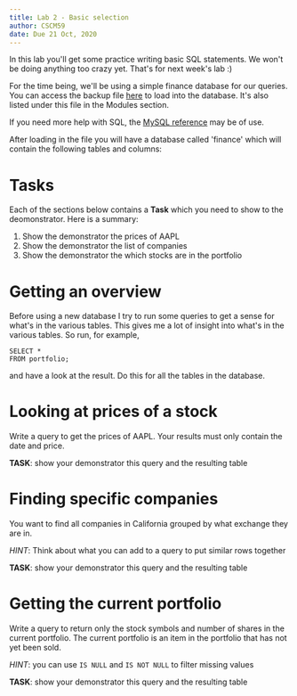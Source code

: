 ```yaml
---
title: Lab 2 - Basic selection
author: CSCM59
date: Due 21 Oct, 2020
---
```


In this lab you'll get some practice writing basic SQL statements. We won't
be doing anything too crazy yet. That's for next week's lab :)

For the time being, we'll be using a simple finance database for our queries.
You can access the backup file [here](???) to load into the database. It's also
listed under this file in the Modules section.

If you need more help with SQL, the 
[MySQL reference](https://dev.mysql.com/doc/refman/8.0/en/select.html) 
may be of use.

After loading in the file you will have a database called 'finance' which will
contain the following tables and columns:



# Tasks

Each of the sections below contains a **Task** which you need to show to the
deomonstrator. Here is a summary:

1. Show the demonstrator the prices of AAPL
2. Show the demonstrator the list of companies
3. Show the demonstrator the which stocks are in the portfolio

# Getting an overview

Before using a new database I try to run some queries to get a sense for what's
in the various tables. This gives me a lot of insight into what's in the
various tables. So run, for example,

```
SELECT *
FROM portfolio;
```

and have a look at the result. Do this for all the tables in the database.

# Looking at prices of a stock

Write a query to get the prices of AAPL. Your results must only contain the
date and price. 

**TASK**: show your demonstrator this query and the resulting table

# Finding specific companies

You want to find all companies in California grouped by what exchange they
are in.

*HINT*: Think about what you can add to a query to put similar rows together

**TASK**: show your demonstrator this query and the resulting table

# Getting the current portfolio

Write a query to return only the stock symbols and number of shares in the
current portfolio. The current portfolio is an item in the portfolio that has
not yet been sold.

*HINT*: you can use `IS NULL` and `IS NOT NULL` to filter missing values

**TASK**: show your demonstrator this query and the resulting table


